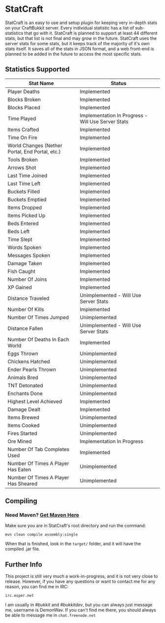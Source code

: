 StatCraft
=========

StatCraft is an easy to use and setup plugin for keeping very in-depth stats on your CraftBukkit server. Every individual
statistic has a list of sub-statistics that go with it. StatCraft is planned to support at least 44 different stats, but
that list is not final and may grow in the future. StatCraft uses the server stats for some stats, but it keeps track
of the majority of it's own stats itself. It saves all of the stats in JSON format, and a web front-end is planned to be
added in the future to access the most specific stats.

Statistics Supported
--------------------

|                  Stat Name                      |                         Status                     |
|-------------------------------------------------|----------------------------------------------------|
| Player Deaths                                   | Implemented                                        |
| Blocks Broken                                   | Implemented                                        |
| Blocks Placed                                   | Implemented                                        |
| Time Played                                     | Implementation In Progress - Will Use Server Stats |
| Items Crafted                                   | Implemented                                        |
| Time On Fire                                    | Implemented                                        |
| World Changes (Nether Portal, End Portal, etc.) | Implemented                                        |
| Tools Broken                                    | Implemented                                        |
| Arrows Shot                                     | Implemented                                        |
| Last Time Joined                                | Implemented                                        |
| Last Time Left                                  | Implemented                                        |
| Buckets Filled                                  | Implemented                                        |
| Buckets Emptied                                 | Implemented                                        |
| Items Dropped                                   | Implemented                                        |
| Items Picked Up                                 | Implemented                                        |
| Beds Entered                                    | Implemented                                        |
| Beds Left                                       | Implemented                                        |
| Time Slept                                      | Implemented                                        |
| Words Spoken                                    | Implemented                                        |
| Messages Spoken                                 | Implemented                                        |
| Damage Taken                                    | Implemented                                        |
| Fish Caught                                     | Implemented                                        |
| Number Of Joins                                 | Implemented                                        |
| XP Gained                                       | Implemented                                        |
| Distance Traveled                               | Unimplemented - Will Use Server Stats              |
| Number Of Kills                                 | Implemented                                        |
| Number Of Times Jumped                          | Unimplemented                                      |
| Distance Fallen                                 | Unimplemented - Will Use Server Stats              |
| Number Of Deaths In Each World                  | Implemented                                        |
| Eggs Thrown                                     | Unimplemented                                      |
| Chickens Hatched                                | Unimplemented                                      |
| Ender Pearls Thrown                             | Unimplemented                                      |
| Animals Bred                                    | Unimplemented                                      |
| TNT Detonated                                   | Unimplemented                                      |
| Enchants Done                                   | Unimplemented                                      |
| Highest Level Achieved                          | Implemented                                        |
| Damage Dealt                                    | Implemented                                        |
| Items Brewed                                    | Unimplemented                                      |
| Items Cooked                                    | Unimplemented                                      |
| Fires Started                                   | Unimplemented                                      |
| Ore Mined                                       | Implementation In Progress                         |
| Number Of Tab Completes Used                    | Implemented                                        |
| Number Of Times A Player Has Eaten              | Unimplemented                                      |
| Number Of Times A Player Has Sheared            | Unimplemented                                      |

Compiling
---------

### Need Maven? [Get Maven Here](http://maven.apache.org/download.cgi)

Make sure you are in StatCraft's root directory and run the command:

`mvn clean compile assembly:single`

When that is finished, look in the `target/` folder, and it will have the compiled .jar file.

Further Info
------------

This project is still very much a work-in-progress, and it is not very close to release. However, if you have any questions
or want to contact me for any reason, you can find me in IRC:

`irc.esper.net`

I am usually in *#bukkit* and *#bukkitdev*, but you can always just message me, username is DemonWav.
If you can't  find me there, you should always be able to message me in `chat.freenode.net`


